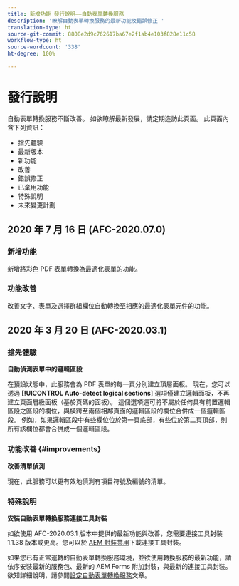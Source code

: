 ```yaml
---
title: 新增功能 發行說明——自動表單轉換服務
description: '瞭解自動表單轉換服務的最新功能及錯誤修正 '
translation-type: ht
source-git-commit: 8808e2d9c762617ba67e2f1ab4e103f828e11c58
workflow-type: ht
source-wordcount: '338'
ht-degree: 100%

---
```



# 發行說明

自動表單轉換服務不斷改善。 如欲瞭解最新發展，請定期造訪此頁面。 此頁面內含下列資訊：

* 搶先體驗
* 最新版本
* 新功能
* 改善
* 錯誤修正
* 已棄用功能
* 特殊說明
* 未來變更計劃


## 2020 年 7 月 16 日 (AFC-2020.07.0)

### 新增功能

新增將彩色 PDF 表單轉換為最適化表單的功能。

### 功能改善

改善文字、表單及選擇群組欄位自動轉換至相應的最適化表單元件的功能。


## 2020 年 3 月 20 日 (AFC-2020.03.1)

### 搶先體驗

**自動偵測表單中的邏輯區段**

在預設狀態中，此服務會為 PDF 表單的每一頁分別建立頂層面板。 現在，您可以透過 **[!UICONTROL Auto-detect logical sections]** 選項僅建立邏輯面板，不再建立頁面層級面板（基於頁碼的面板）。 這個選項還可將不屬於任何具有前置邏輯區段之區段的欄位，與橫跨至兩個相鄰頁面的邏輯區段的欄位合併成一個邏輯區段。 例如，如果邏輯區段中有些欄位位於第一頁底部，有些位於第二頁頂部，則所有該欄位都會合併成一個邏輯區段。

### 功能改善 {#improvements}

**改善清單偵測**

現在，此服務可以更有效地偵測有項目符號及編號的清單。

### 特殊說明

**安裝自動表單轉換服務連接工具封裝**

如欲使用 AFC-2020.03.1 版本中提供的最新功能與改善，您需要連接工具封裝 1.1.38 版本或更高。您可以於 [AEM 封裝共用](https://www.adobeaemcloud.com/content/marketplace/marketplaceProxy.html?packagePath=/content/companies/public/adobe/packages/cq650/featurepack/AFCS-Connector-2020.03.1)下載連接工具封裝。

如果您已有正常運轉的自動表單轉換服務環境，並欲使用轉換服務的最新功能，請依序安裝最新的服務包、最新的 AEM Forms 附加封裝，與最新的連接工具封裝。 欲知詳細說明，請參閱[設定自動表單轉換服務](configure-service.md)文章。